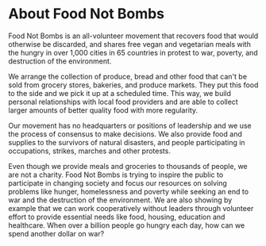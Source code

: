 # About Food Not Bombs
Food Not Bombs is an all-volunteer movement that recovers food that would otherwise be discarded, and shares free vegan and vegetarian meals with the hungry in over 1,000 cities in 65 countries in protest to war, poverty, and destruction of the environment. 

We arrange the collection of produce, bread and other food that can't be sold from grocery stores, bakeries, and produce markets. They put this food to the side and we pick it up at a scheduled time. This way, we build personal relationships with local food providers and are able to collect larger amounts of better quality food with more regularity.

Our movement has no headquarters or positions of leadership and we use the process of consensus to make decisions. We also provide food and supplies to the survivors of natural disasters, and people participating in occupations, strikes, marches and other protests.

Even though we provide meals and groceries to thousands of people, we are not a charity. Food Not Bombs is trying to inspire the public to participate in changing society and focus our resources on solving problems like hunger, homelessness and poverty while seeking an end to war and the destruction of the environment. We are also showing by example that we can work cooperatively without leaders through volunteer effort to provide essential needs like food, housing, education and healthcare. When over a billion people go hungry each day, how can we spend another dollar on war? 